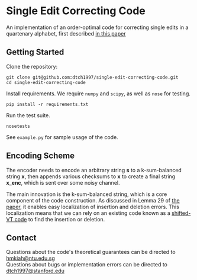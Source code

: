 # Single Edit Correcting Code

An implementation of an order-optimal code for correcting single edits in a quartenary alphabet, first described [in this paper](https://arxiv.org/pdf/1910.06501.pdf)

## Getting Started

Clone the repository: 
```
git clone git@github.com:dtch1997/single-edit-correcting-code.git
cd single-edit-correcting-code
```
Install requirements. We require `numpy` and `scipy`, as well as `nose` for testing. 
```
pip install -r requirements.txt
```
Run the test suite.
```
nosetests 
```
See `example.py` for sample usage of the code. 

## Encoding Scheme

The encoder needs to encode an arbitrary string **s** to a k-sum-balanced string **x**, then appends various checksums to **x** to create a final string **x_enc**, which is sent over some noisy channel. 

The main innovation is the k-sum-balanced string, which is a core component of the code construction. As discussed in Lemma 29 of [the paper](https://arxiv.org/pdf/1910.06501.pdf), it enables easy localization of insertion and deletion errors. This localization means that we can rely on an existing code known as a [shifted-VT code](https://arxiv.org/pdf/1602.06820.pdf) to find the insertion or deletion. 

## Contact

Questions about the code's theoretical guarantees can be directed to hmkiah@ntu.edu.sg  
Questions about bugs or implementation errors can be directed to dtch1997@stanford.edu
